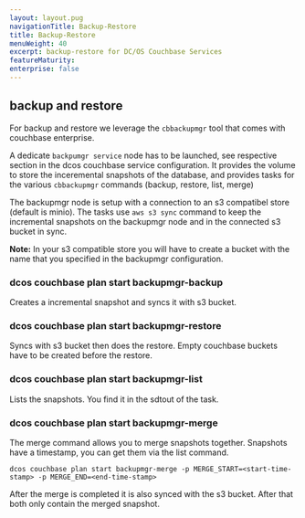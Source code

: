 ```yaml
---
layout: layout.pug
navigationTitle: Backup-Restore  
title: Backup-Restore 
menuWeight: 40
excerpt: backup-restore for DC/OS Couchbase Services
featureMaturity:
enterprise: false
---
```


## backup and restore

For backup and restore we leverage the `cbbackupmgr` tool that comes with couchbase enterprise.

A dedicate `backpumgr service` node has to be launched, see respective section in the dcos couchbase service configuration. It provides the volume to store the inceremental snapshots of the database, and provides tasks for the various `cbbackupmgr` commands (backup, restore, list, merge)

The backupmgr node is setup with a connection to an s3 compatibel store (default is minio). The tasks use `aws s3 sync` command to keep the incremental snapshots on the backupmgr node and in the connected s3 bucket in sync.

**Note:** In your s3 compatible store you will have to create a bucket with the name that you specified in the backupmgr configuration.

### dcos couchbase plan start backupmgr-backup
Creates a incremental snapshot and syncs it with s3 bucket.

### dcos couchbase plan start backupmgr-restore 
Syncs with s3 bucket then does the restore. Empty couchbase buckets have to be created before the restore.

### dcos couchbase plan start backupmgr-list
Lists the snapshots. You find it in the sdtout of the task.

### dcos couchbase plan start backupmgr-merge
The merge command allows you to merge snapshots together. Snapshots have a timestamp, you can get them via the list command.

```
dcos couchbase plan start backupmgr-merge -p MERGE_START=<start-time-stamp> -p MERGE_END=<end-time-stamp>
```

After the merge is completed it is also synced with the s3 bucket. After that both only contain the merged snapshot.


